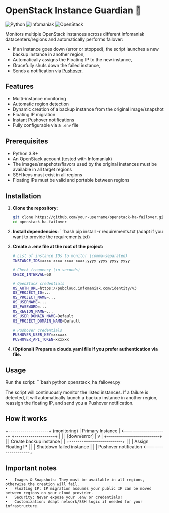 # OpenStack Instance Guardian 👼

![Python](https://img.shields.io/badge/python-3670A0?style=for-the-badge&logo=python&logoColor=ffdd54) 
![Infomaniak](https://img.shields.io/badge/infomaniak-0098FF?style=for-the-badge&logo=infomaniak&logoColor=white) 
![OpenStack](https://img.shields.io/badge/OpenStack-%23f01742.svg?style=for-the-badge&logo=openstack&logoColor=white)

Monitors multiple OpenStack instances across different Infomaniak datacenters/regions and automatically performs failover:
- If an instance goes down (error or stopped), the script launches a new backup instance in another region,
- Automatically assigns the Floating IP to the new instance,
- Gracefully shuts down the failed instance,
- Sends a notification via [Pushover](https://pushover.net/).

## Features

- Multi-instance monitoring
- Automatic region detection
- Dynamic creation of a backup instance from the original image/snapshot
- Floating IP migration
- Instant Pushover notifications
- Fully configurable via a `.env` file

## Prerequisites

- Python 3.8+
- An OpenStack account (tested with Infomaniak)
- The images/snapshots/flavors used by the original instances must be available in all target regions
- SSH keys must exist in all regions
- Floating IPs must be valid and portable between regions

## Installation

1. **Clone the repository:**
   ```bash
   git clone https://github.com/your-username/openstack-ha-failover.git
   cd openstack-ha-failover

2. **Install dependencies:**
       ```bash
   pip install -r requirements.txt
(adapt if you want to provide the requirements.txt)

3. **Create a .env file at the root of the project:**
    ```bash
    # List of instance IDs to monitor (comma-separated)
    INSTANCE_IDS=xxxx-xxxx-xxxx-xxxx,yyyy-yyyy-yyyy-yyyy

    # Check frequency (in seconds)
    CHECK_INTERVAL=60

    # OpenStack credentials
    OS_AUTH_URL=https://pubcloud.infomaniak.com/identity/v3
    OS_PROJECT_ID=...
    OS_PROJECT_NAME=...
    OS_USERNAME=...
    OS_PASSWORD=...
    OS_REGION_NAME=...
    OS_USER_DOMAIN_NAME=Default
    OS_PROJECT_DOMAIN_NAME=Default

    # Pushover credentials
    PUSHOVER_USER_KEY=xxxxxx
    PUSHOVER_API_TOKEN=xxxxxx

4.	**(Optional) Prepare a clouds.yaml file if you prefer authentication via file.**

## Usage

Run the script:
    ```bash
    python openstack_ha_failover.py

The script will continuously monitor the listed instances.
If a failure is detected, it will automatically launch a backup instance in another region, reassign the floating IP, and send you a Pushover notification.

## How it works

+--------------------+         (monitoring)
|  Primary Instance  | <-------------------+
+--------------------+                     |
        |                                   |
   [down/error]                             |
        v                                   |
+--------------------------+                |
|  Create backup instance  |                |
+--------------------------+                |
        |                                   |
   Assign Floating IP                      |
        |                                   |
   Shutdown failed instance                 |
        |                                   |
 Pushover notification <-------------------+

 ## Important notes

	•	Images & Snapshots: They must be available in all regions, otherwise the creation will fail.
	•	Floating IP: IP migration assumes your public IP can be moved between regions on your cloud provider.
	•	Security: Never expose your .env or credentials!
	•	Customization: Adapt network/SSH logic if needed for your infrastructure.